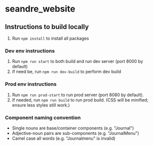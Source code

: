 # seandre_website

## Instructions to build locally

1. Run `npm install` to install all packages

### Dev env instructions
1. Run `npm run start` to both build and run dev server (port 8000 by
   default)
2. If need be, run `npm run dev-build` to perform dev build

### Prod env instructions
1. Run `npm run prod-start` to run prod server (port 8080 by default). 
2. If needed, run `npm run build` to run prod build. (CSS will be minified; ensure less styles still work.)

### Component naming convention
* Single nouns are base/container components (e.g. "Journal")
* Adjective-noun pairs are sub-components (e.g. "JournalMenu")
* Camel case all words (e.g. "Journalmenu" is invalid)
